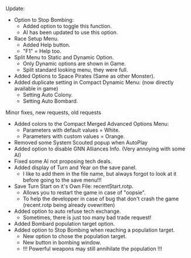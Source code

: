 Update:
- Option to Stop Bombing:
  - Added option to toggle this function.
  - AI has been updated to use this option.
- Race Setup Menu.
  - Added Help button.
  - "F1" = Help too.
- Split Menu to Static and Dynamic Option.
  - Only Dynamic options are shown in Game.
  - Split standard looking menu, they were full.
- Added Options to Space Pirates (Same as other Monster).
- Added duplicate setting in Compact Dynamic Menu: (now directly available in game)
  - Setting Auto Colony.
  - Setting Auto Bombard.

Minor fixes, new requests, old requests

- Added colors to the Compact Merged Advanced Options Menu:
  - Parameters with default values = White.
  - Parameters with custom values = Orange.
- Removed some System Scouted popup when AutoPlay
- Added option to disable GNN Alliances Info. (Very annoying with some AI)
- Fixed some AI not proposing tech deals.
- Added display of Turn and Year on the save panel.
  - I like to add them in the file name, but always forgot to look at it before going to the save menu!!!
- Save Turn Start on it's Own File: recentStart.rotp.
  - Allows you to restart the game in case of "oopsie".
  - To help the developper in case of bug that don't crash the game (recent.rotp being already ovewritten)
- Added option to auto refuse tech exchange.
  - Sometimes, there is just too many bad trade request!
- Added Bombard population target option.
- Added option to Stop Bombing when reaching a population target.
  - New option to chose the population target.
  - New button in bombing window.
  - !!! Powerful weapons may still annihilate the population !!!

